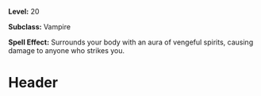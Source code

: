 <!-- TITLE: Spell: Banshee Aura -->
<!-- SUBTITLE:  -->

**Level:** 20

**Subclass:** Vampire

**Spell Effect:** Surrounds your body with an aura of vengeful spirits, causing damage to anyone who strikes you.

# Header